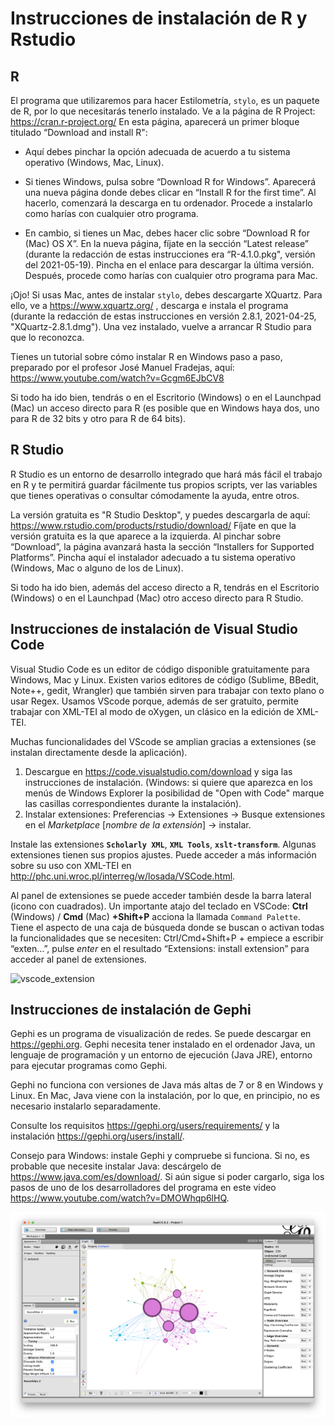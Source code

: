 # Instrucciones de instalación de R y Rstudio

## **R**

El programa que utilizaremos para hacer Estilometría, `stylo`, es un paquete de R, por lo que necesitarás tenerlo instalado.
Ve a la página de R Project: https://cran.r-project.org/
En esta página, aparecerá un primer bloque titulado “Download and install R":

- Aquí debes pinchar la opción adecuada de acuerdo a tu sistema operativo (Windows, Mac, Linux).

- Si tienes Windows, pulsa sobre “Download R for Windows”. Aparecerá una nueva página donde debes clicar en “Install R for the first time”. Al hacerlo, comenzará la descarga en tu ordenador. Procede a instalarlo como harías con cualquier otro programa.

- En cambio, si tienes un Mac, debes hacer clic sobre “Download R for (Mac) OS X”. En la nueva página, fíjate en la sección “Latest release” (durante la redacción de estas instrucciones era “R-4.1.0.pkg", versión del 2021-05-19). Pincha en el enlace para descargar la última versión. Después, procede como harías con cualquier otro programa para Mac.

¡Ojo! Si usas Mac, antes de instalar `stylo`, debes descargarte XQuartz. Para ello, ve a https://www.xquartz.org/ , descarga e instala el programa (durante la redacción de estas instrucciones en versión 2.8.1, 2021-04-25, "XQuartz-2.8.1.dmg").  Una vez instalado, vuelve a arrancar R Studio para que lo reconozca.

<!-- Atención a las últimas versiones para no confundir, quizá redactar de otra manera -->

Tienes un tutorial sobre cómo instalar R en Windows paso a paso, preparado por el profesor José Manuel Fradejas, aquí: https://www.youtube.com/watch?v=Gcgm6EJbCV8 

Si todo ha ido bien, tendrás o en el Escritorio (Windows) o en el Launchpad (Mac) un acceso directo para R (es posible que en Windows haya dos, uno para R de 32 bits y otro para R de 64 bits).
 
## **R Studio**

R Studio es un entorno de desarrollo integrado que hará más fácil el trabajo en R y te permitirá guardar fácilmente tus propios scripts, ver las variables que tienes operativas o consultar cómodamente la ayuda, entre otros.

La versión gratuita es "R Studio Desktop", y puedes descargarla de aquí: https://www.rstudio.com/products/rstudio/download/
Fíjate en que la versión gratuita es la que aparece a la izquierda. Al pinchar sobre “Download”, la página avanzará hasta la sección “Installers for Supported Platforms”. Pincha aquí el instalador adecuado a tu sistema operativo (Windows, Mac o alguno de los de Linux).

Si todo ha ido bien, además del acceso directo a R, tendrás en el Escritorio (Windows) o en el Launchpad (Mac) otro acceso directo para R Studio.
 
## Instrucciones de instalación de Visual Studio Code

Visual Studio Code es un editor de código disponible gratuitamente para Windows, Mac y Linux. Existen varios editores de código (Sublime, BBedit, Note++, gedit, Wrangler) que también sirven para trabajar con texto plano o usar Regex. Usamos VScode porque, además de ser gratuito, permite trabajar  con XML-TEI al modo de oXygen, un clásico en la edición de XML-TEI. 

Muchas funcionalidades del VScode se amplian gracias a extensiones (se instalan directamente desde la aplicación).

1. Descargue en https://code.visualstudio.com/download y siga las instrucciones de instalación. (Windows: si quiere que aparezca en los menús de Windows Explorer la posibilidad de "Open with Code" marque las casillas correspondientes durante la instalación).
2. Instalar extensiones: Preferencias -> Extensiones -> Busque extensiones en el _Marketplace_ [_nombre de la extensión_] -> instalar.

Instale las extensiones **`Scholarly XML`**, **`XML Tools`**, **`xslt-transform`**. Algunas extensiones tienen sus propios ajustes. Puede acceder a más información sobre su uso con XML-TEI en <http://phc.uni.wroc.pl/interreg/w/losada/VSCode.html>.

Al panel de extensiones se puede acceder también desde la barra lateral (icono con cuadrados). Un importante atajo del teclado en VSCode: **Ctrl** (Windows) / **Cmd** (Mac) **+Shift+P** acciona la llamada `Command Palette`. Tiene el aspecto de una caja de búsqueda donde se buscan o activan todas la funcionalidades que se necesiten: Ctrl/Cmd+Shift+P + empiece a escribir “exten…”, pulse _enter_ en el resultado “Extensions: install extension” para acceder al panel de extensiones. 

![vscode_extension](http://phc.uni.wroc.pl/interreg/w/losada/images/vscode_1.png)


## Instrucciones de instalación de Gephi 

Gephi es un programa de visualización de redes. Se puede descargar en https://gephi.org. Gephi necesita tener instalado en el ordenador Java, un lenguaje de programación y un entorno de ejecución (Java JRE), entorno para ejecutar programas como Gephi.

Gephi no funciona con versiones de Java más altas de 7 or 8 en Windows y Linux. En Mac, Java viene con la instalación, por lo que, en principio, no es necesario instalarlo separadamente.

Consulte los requisitos <https://gephi.org/users/requirements/> y la instalación <https://gephi.org/users/install/>. 

Consejo para Windows: instale Gephi y compruebe si funciona. Si no, es probable que necesite instalar Java: descárgelo de <https://www.java.com/es/download/>. Si aún sigue si poder cargarlo, siga los pasos de uno de los desarrolladores del programa en este video <https://www.youtube.com/watch?v=DMOWhqp6lHQ>.

![vscode_extension](/instrucciones/images/gephi_general.png)




